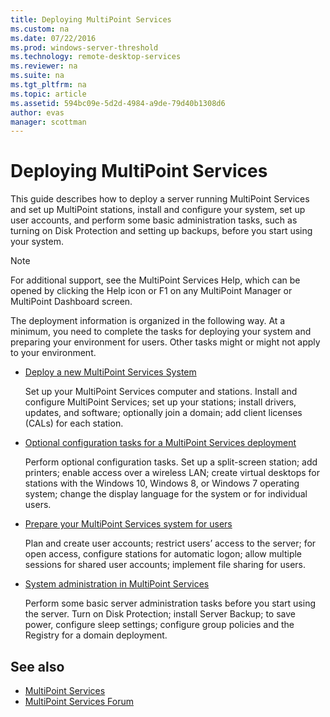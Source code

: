 ```yaml
---
title: Deploying MultiPoint Services
ms.custom: na
ms.date: 07/22/2016
ms.prod: windows-server-threshold
ms.technology: remote-desktop-services
ms.reviewer: na
ms.suite: na
ms.tgt_pltfrm: na
ms.topic: article
ms.assetid: 594bc09e-5d2d-4984-a9de-79d40b1308d6
author: evas
manager: scottman
---
```

# Deploying MultiPoint Services
This guide describes how to deploy a server running MultiPoint Services and set up MultiPoint stations, install and configure your system, set up user accounts, and perform some basic administration tasks, such as turning on Disk Protection and setting up backups, before you start using your system.  
  
> [!NOTE]  
> For additional support, see the MultiPoint Services Help, which can be opened by clicking the Help icon or F1 on any MultiPoint Manager or MultiPoint Dashboard screen.  
  
The deployment information is organized in the following way. At a minimum, you need to complete the tasks for deploying your system and preparing your environment for users. Other tasks might or might not apply to your environment. 
-   [Deploy a new MultiPoint Services System](Deploy-a-new-MultiPoint-services-system.md)  
  
    Set up your MultiPoint Services computer and stations. Install and configure MultiPoint Services; set up your stations; install drivers, updates, and software; optionally join a domain; add client licenses (CALs) for each station.  
  
-   [Optional configuration tasks for a MultiPoint Services deployment](Optional-configuration-tasks-for-a-MultiPoint-services-deployment.md)  
  
    Perform optional configuration tasks. Set up a split-screen station; add printers; enable access over a wireless LAN; create virtual desktops for stations with the Windows 10, Windows 8, or Windows 7 operating system; change the display language for the system or for individual users.  
  
-   [Prepare your MultiPoint Services system for users](Prepare-your-MultiPoint-services-system-for-users.md)  
  
    Plan and create user accounts; restrict users’ access to the server; for open access, configure stations for automatic logon; allow multiple sessions for shared user accounts; implement file sharing for users.  
  
-   [System administration in MultiPoint Services](System-administration-in-MultiPoint-services.md)  
  
    Perform some basic server administration tasks before you start using the server. Turn on Disk Protection; install Server Backup; to save power, configure sleep settings; configure group policies and the Registry for a domain deployment.  
  
## See also  
  
- [MultiPoint Services](MultiPoint-Services.md)
-   [MultiPoint Services Forum](http://social.technet.microsoft.com/Forums/windowsserver/home?forum=windowsmultipointserver&filter=alltypes&sort=lastpostdesc)  
  
